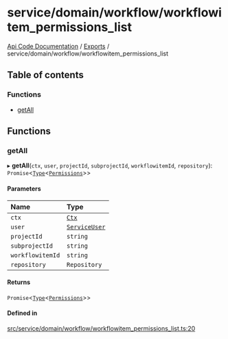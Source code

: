 # service/domain/workflow/workflowitem\_permissions\_list
 
[Api Code Documentation](../README.md) / [Exports](../modules.md) / service/domain/workflow/workflowitem\_permissions\_list

## Table of contents

### Functions

- [getAll](service_domain_workflow_workflowitem_permissions_list.md#getall)

## Functions

### getAll

▸ **getAll**(`ctx`, `user`, `projectId`, `subprojectId`, `workflowitemId`, `repository`): `Promise`\<[`Type`](result.md#type)\<[`Permissions`](service_domain_permissions.md#permissions)\>\>

#### Parameters

| Name | Type |
| :------ | :------ |
| `ctx` | [`Ctx`](../interfaces/lib_ctx.Ctx.md) |
| `user` | [`ServiceUser`](../interfaces/service_domain_organization_service_user.ServiceUser.md) |
| `projectId` | `string` |
| `subprojectId` | `string` |
| `workflowitemId` | `string` |
| `repository` | `Repository` |

#### Returns

`Promise`\<[`Type`](result.md#type)\<[`Permissions`](service_domain_permissions.md#permissions)\>\>

#### Defined in

[src/service/domain/workflow/workflowitem_permissions_list.ts:20](https://github.com/openkfw/TruBudget/blob/2e43ea7/api/src/service/domain/workflow/workflowitem_permissions_list.ts#L20)
